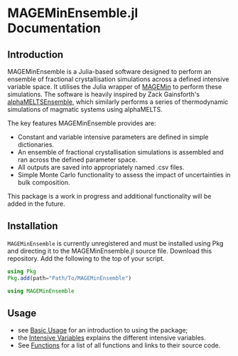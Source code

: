 # MAGEMinEnsemble.jl Documentation

## Introduction
MAGEMinEnsemble is a Julia-based software designed to perform an ensemble of fractional crystallisation simulations across a defined intensive variable space. It utilises the Julia wrapper of [MAGEMin](https://github.com/ComputationalThermodynamics/MAGEMin_C.jl) to perform these simulations. The software is heavily inspired by Zack Gainsforth's [alphaMELTSEnsemble](https://github.com/ZGainsforth/alphaMELTSEnsemble), which similarly performs a series of thermodynamic simulations of magmatic systems using alphaMELTS.

The key features MAGEMinEnsemble provides are:
- Constant and variable intensive parameters are defined in simple dictionaries.
- An ensemble of fractional crystallisation simulations is assembled and ran across the defined parameter space.
- All outputs are saved into appropriately named .csv files.
- Simple Monte Carlo functionality to assess the impact of uncertainties in bulk composition.

This package is a work in progress and additional functionality will be added in the future.

## Installation
`MAGEMinEnsemble` is currently unregistered and must be installed using Pkg and directing it to the MAGEMinEnsemble.jl source file.
Download this repository. Add the following to the top of your script.
```Julia
using Pkg
Pkg.add(path="Path/To/MAGEMinEnsemble")

using MAGEMinEnsemble
```

## Usage
* see [Basic Usage](basic_usage.md) for an introduction to using the package;
* the [Intensive Variables](intensive_variables.md) explains the different intensive variables.
* See [Functions](functions.md) for a list of all functions and links to their source code.